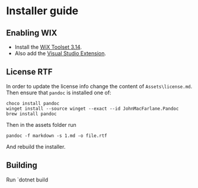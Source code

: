 ﻿# Installer guide

## Enabling WIX

- Install the [WiX Toolset 3.14](https://github.com/wixtoolset/wix3/releases/tag/wix3141rtm).
- Also add the [Visual Studio Extension](https://marketplace.visualstudio.com/items?itemName=WixToolset.WixToolsetVisualStudio2022Extension).

## License RTF

In order to update the license info change the content of `Assets\license.md`. Then ensure that `pandoc` is installed one of:

```shell
choco install pandoc
winget install --source winget --exact --id JohnMacFarlane.Pandoc
brew install pandoc
```

Then in the assets folder run

```shell
pandoc -f markdown -s 1.md -o file.rtf
```

And rebuild the installer.

## Building

Run `dotnet build
